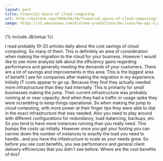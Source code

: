 ```yaml
---
layout: post
title: Financial Gains of Cloud Computing
url: http://kinlane.com/2009/04/26/financial-gains-of-cloud-computing/
image: https://s3.amazonaws.com/kinlane-productions/bw-icons/bw-api-a.png
---
```

{% include JB/setup %}
I read probably 10-20 articles daily about the cost savings of cloud computing. So many of them. This is definitely an area of consideration when making the migration to the cloud for your business.
However I would like to see more analysts talk about the efficiency gains regarding performance and generally meeting the demands of your customers. There are a lot of savings and improvements in this area.
This is the biggest area of benefit I see for companies after making the migration in my experience. Initially IT costs appear to go up. Because they find they actually needed more infrastructure than they had internally. This is primarily for small businesses making the jump.
Their current infrastructure was probably running at or near capacity. And when they had a traffic or usage spike they were scrambling to keep things operational.
So when making the jump to cloud computing, with more power at their finger tips they were able to dial in the exact infrastructure that was needed.
Also you need to play around with different configurations for redundancy, load-balancing, backups, etc. So you tend to have more instances running than you really need. This bumps the costs up initially.
However once you get your footing you can narrow down the number of instances to exactly the load you need to handle...and you have the infastructure to scale as your needs grow.
So before you see cost benefits, you see performance and general client delivery efficiencies that you didn't see before. Where are the cost benefits of this?
